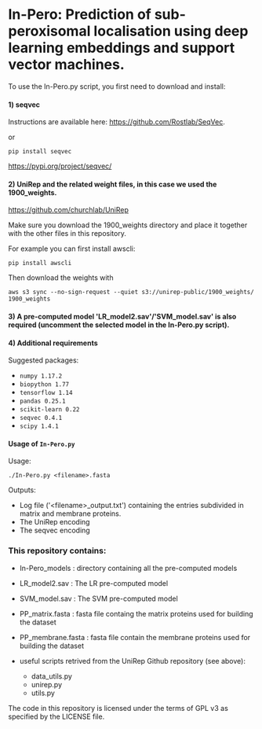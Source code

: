 # In-Pero: Prediction of sub-peroxisomal localisation using deep learning embeddings and support vector machines.

To use the In-Pero.py script, you first need to download and install:

#### 1) seqvec 
Instructions are available here: https://github.com/Rostlab/SeqVec.

or 

`pip install seqvec`

https://pypi.org/project/seqvec/

#### 2) UniRep and the related weight files, in this case we used the 1900_weights.

https://github.com/churchlab/UniRep

Make sure you download the 1900_weights directory and place it together with the other files in this repository.

For example you can first install awscli: 

`pip install awscli`

Then download the weights with

`aws s3 sync --no-sign-request --quiet s3://unirep-public/1900_weights/ 1900_weights`


#### 3) A pre-computed model 'LR_model2.sav'/'SVM_model.sav' is also required (uncomment the selected model in the In-Pero.py script). 

#### 4) Additional requirements

Suggested packages:

- `numpy 1.17.2`
- `biopython 1.77`
- `tensorflow 1.14`
- `pandas 0.25.1`
- `scikit-learn 0.22`
- `seqvec 0.4.1`
- `scipy 1.4.1`





#### Usage of `In-Pero.py`


Usage:

`./In-Pero.py <filename>.fasta`


Outputs:

- Log file ('\<filename\>_output.txt') containing the entries subdivided in matrix and membrane proteins.
- The UniRep encoding
- The seqvec encoding

### This repository contains:


- In-Pero_models : directory containing all the pre-computed models
- LR_model2.sav : The LR pre-computed model 
- SVM_model.sav : The SVM pre-computed model
- PP_matrix.fasta : fasta file containg the matrix proteins used for building the dataset 
- PP_membrane.fasta : fasta file contain the membrane proteins used for building the dataset

- useful scripts retrived from the UniRep Github repository (see above):
  - data_utils.py
  - unirep.py
  - utils.py
  
The code in this repository is licensed under the terms of GPL v3 as specified by the LICENSE file.
